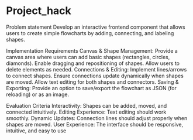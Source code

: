 # Project_hack

Problem statement
Develop an interactive frontend component that allows users to create simple flowcharts by adding, connecting, and labeling shapes.

Implementation Requirements
Canvas & Shape Management: Provide a canvas area where users can add basic shapes (rectangles, circles, diamonds).
Enable dragging and repositioning of shapes.
Allow users to delete elements as needed.
Connections & Editing: Implement lines/arrows to connect shapes.
Ensure connections update dynamically when shapes are moved.
Allow text editing for both shapes and connectors.
Saving & Exporting: Provide an option to save/export the flowchart as JSON (for reloading) or as an image.

Evaluation Criteria
Interactivity: Shapes can be added, moved, and connected intuitively.
Editing Experience: Text editing should work smoothly.
Dynamic Updates: Connection lines should adjust properly when shapes are moved.
User Experience: The interface should be responsive, intuitive, and easy to use


